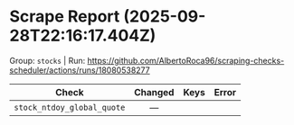 # Scrape Report (2025-09-28T22:16:17.404Z)

Group: `stocks`  |  Run: https://github.com/AlbertoRoca96/scraping-checks-scheduler/actions/runs/18080538277

| Check | Changed | Keys | Error |
|---|:---:|:--|:--|
| `stock_ntdoy_global_quote` | — |  |  |
